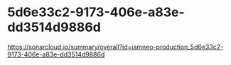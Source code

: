 # 5d6e33c2-9173-406e-a83e-dd3514d9886d
https://sonarcloud.io/summary/overall?id=iamneo-production_5d6e33c2-9173-406e-a83e-dd3514d9886d
